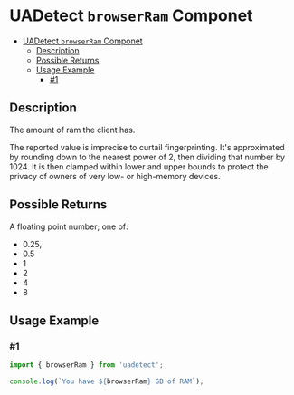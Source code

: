 # UADetect `browserRam` Componet

- [UADetect `browserRam` Componet](#uadetect-browserram-componet)
  - [Description](#description)
  - [Possible Returns](#possible-returns)
  - [Usage Example](#usage-example)
    - [#1](#1)

## Description

The amount of ram the client has.

The reported value is imprecise to curtail fingerprinting. It's approximated by rounding down to the nearest power of 2, then dividing that number by 1024. It is then clamped within lower and upper bounds to protect the privacy of owners of very low- or high-memory devices. 

## Possible Returns

A floating point number; one of:
- 0.25,
- 0.5
- 1
- 2
- 4
- 8

## Usage Example

### #1

```js
import { browserRam } from 'uadetect';

console.log(`You have ${browserRam} GB of RAM`);
```